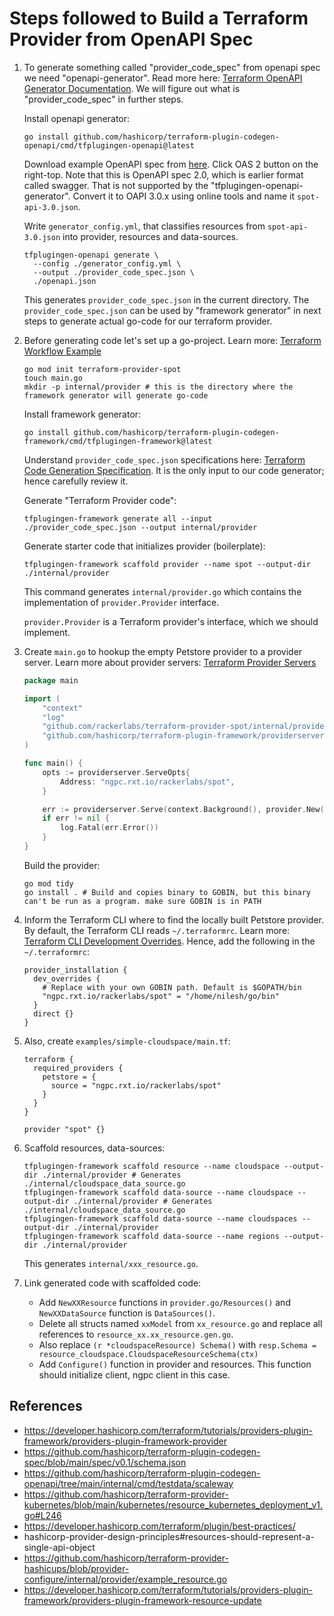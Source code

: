 # Steps followed to Build a Terraform Provider from OpenAPI Spec

1. To generate something called "provider_code_spec" from openapi spec we need "openapi-generator". Read more here: [Terraform OpenAPI Generator Documentation](https://developer.hashicorp.com/terraform/plugin/code-generation/openapi-generator). We will figure out what is "provider_code_spec" in further steps.

    Install openapi generator:
    ```
    go install github.com/hashicorp/terraform-plugin-codegen-openapi/cmd/tfplugingen-openapi@latest
    ```

    Download example OpenAPI spec from [here](https://spot.rackspace.com/docs/rxt_spot_api). Click OAS 2 button on the right-top. Note that this is OpenAPI spec 2.0, which is earlier format called swagger. That is not supported by the "tfplugingen-openapi-generator". Convert it to OAPI 3.0.x using online tools and name it `spot-api-3.0.json`.

    Write `generator_config.yml`, that classifies resources from `spot-api-3.0.json` into provider, resources and data-sources.

    ```
    tfplugingen-openapi generate \
      --config ./generator_config.yml \
      --output ./provider_code_spec.json \
      ./openapi.json
    ```
    This generates `provider_code_spec.json` in the current directory. The `provider_code_spec.json` can be used by "framework generator" in next steps to generate actual go-code for our terraform provider.

2. Before generating code let's set up a go-project. Learn more: [Terraform Workflow Example](https://developer.hashicorp.com/terraform/plugin/code-generation/workflow-example)

    ```
    go mod init terraform-provider-spot
    touch main.go
    mkdir -p internal/provider # this is the directory where the framework generator will generate go-code
    ```

    Install framework generator:
    ```
    go install github.com/hashicorp/terraform-plugin-codegen-framework/cmd/tfplugingen-framework@latest
    ```

    Understand `provider_code_spec.json` specifications here: [Terraform Code Generation Specification](https://developer.hashicorp.com/terraform/plugin/code-generation/specification). It is the only input to our code generator; hence carefully review it.

    Generate "Terraform Provider code":
    ```
    tfplugingen-framework generate all --input ./provider_code_spec.json --output internal/provider
    ```

    Generate starter code that initializes provider (boilerplate):
    ```
    tfplugingen-framework scaffold provider --name spot --output-dir ./internal/provider
    ```
    This command generates `internal/provider.go` which contains the implementation of `provider.Provider` interface.

    `provider.Provider` is a Terraform provider's interface, which we should implement.

3. Create `main.go` to hookup the empty Petstore provider to a provider server. Learn more about provider servers: [Terraform Provider Servers](https://developer.hashicorp.com/terraform/plugin/framework/provider-servers)

    ```go
    package main

    import (
        "context"
        "log"
        "github.com/rackerlabs/terraform-provider-spot/internal/provider"
        "github.com/hashicorp/terraform-plugin-framework/providerserver"
    )

    func main() {
        opts := providerserver.ServeOpts{
            Address: "ngpc.rxt.io/rackerlabs/spot",
        }

        err := providerserver.Serve(context.Background(), provider.New(), opts)
        if err != nil {
            log.Fatal(err.Error())
        }
    }
    ```

    Build the provider:
    ```
    go mod tidy
    go install . # Build and copies binary to GOBIN, but this binary can't be run as a program. make sure GOBIN is in PATH
    ```

4. Inform the Terraform CLI where to find the locally built Petstore provider. By default, the Terraform CLI reads `~/.terraformrc`. Learn more: [Terraform CLI Development Overrides](https://developer.hashicorp.com/terraform/plugin/debugging#terraform-cli-development-overrides). Hence, add the following in the `~/.terraformrc`:

    ```hcl
    provider_installation {
      dev_overrides {
        # Replace with your own GOBIN path. Default is $GOPATH/bin
        "ngpc.rxt.io/rackerlabs/spot" = "/home/nilesh/go/bin"
      }
      direct {}
    }
    ```

5. Also, create `examples/simple-cloudspace/main.tf`:

    ```hcl
    terraform {
      required_providers {
        petstore = {
          source = "ngpc.rxt.io/rackerlabs/spot"
        }
      }
    }

    provider "spot" {}
    ```

6. Scaffold resources, data-sources:

    ```
    tfplugingen-framework scaffold resource --name cloudspace --output-dir ./internal/provider # Generates ./internal/cloudspace_data_source.go
    tfplugingen-framework scaffold data-source --name cloudspace --output-dir ./internal/provider # Generates ./internal/cloudspace_data_source.go
    tfplugingen-framework scaffold data-source --name cloudspaces --output-dir ./internal/provider
    tfplugingen-framework scaffold data-source --name regions --output-dir ./internal/provider
    ```

    This generates `internal/xxx_resource.go`.

7. Link generated code with scaffolded code:

    - Add `NewXXResource` functions in `provider.go/Resources()` and `NewXXDataSource` function is `DataSources()`.
    - Delete all structs named `xxModel` from `xx_resource.go` and replace all references to `resource_xx.xx_resource.gen.go`.
    - Also replace `(r *cloudspaceResource) Schema()` with `resp.Schema = resource_cloudspace.CloudspaceResourceSchema(ctx)`
    - Add `Configure()` function in provider and resources. This function should initialize client, ngpc client in this case.


References
-------------

- https://developer.hashicorp.com/terraform/tutorials/providers-plugin-framework/providers-plugin-framework-provider
- https://github.com/hashicorp/terraform-plugin-codegen-spec/blob/main/spec/v0.1/schema.json
- https://github.com/hashicorp/terraform-plugin-codegen-openapi/tree/main/internal/cmd/testdata/scaleway
- https://github.com/hashicorp/terraform-provider-kubernetes/blob/main/kubernetes/resource_kubernetes_deployment_v1.go#L246
- https://developer.hashicorp.com/terraform/plugin/best-practices/
- hashicorp-provider-design-principles#resources-should-represent-a-single-api-object
- https://github.com/hashicorp/terraform-provider-hashicups/blob/provider-configure/internal/provider/example_resource.go
- https://developer.hashicorp.com/terraform/tutorials/providers-plugin-framework/providers-plugin-framework-resource-update
